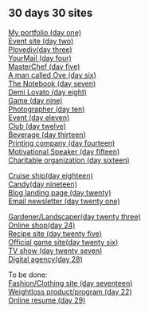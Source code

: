## 30 days 30 sites

<a href = "http://karinakozarova.me/30days-30sites/1/day1.html"> My portfolio (day one) </a> <br>
<a href = "http://karinakozarova.me/30days-30sites/2/day2.html"> Event site (day two) </a> <br>
<a href = "http://karinakozarova.me/30days-30sites/3/day3.html"> Plovediv(day three) </a> <br>
<a href = "http://karinakozarova.me/30days-30sites/4/day4.html"> YourMail (day four) </a> <br>
<a href = "http://karinakozarova.me/30days-30sites/5/day5.html"> MasterChef (day five) </a> <br>
<a href = "http://karinakozarova.me/30days-30sites/6/day6.html"> A man called Ove (day six) </a> <br>
<a href = "http://karinakozarova.me/30days-30sites/7/day7.html"> The Notebook (day seven) </a> <br>
<a href = "http://karinakozarova.me/30days-30sites/8/day8.html"> Demi Lovato (day eight) </a> <br>
<a href = "http://karinakozarova.me/30days-30sites/9/day9.html"> Game (day nine) </a> <br>
<a href = "http://karinakozarova.me/30days-30sites/10/day10.html"> Photographer (day ten) </a> <br>
<a href = "http://karinakozarova.me/30days-30sites/11/day11.html"> Event (day eleven) </a> <br>
<a href = "http://karinakozarova.me/30days-30sites/12/day12.html"> Club (day twelve) </a> <br>
<a href = "http://karinakozarova.me/30days-30sites/13/day13.html"> Beverage (day thirteen) </a> <br>
<a href = "http://karinakozarova.me/30days-30sites/14/day14.html"> Printing company (day fourteen) </a>  <br>
<a href = "http://karinakozarova.me/30days-30sites/15/day15.html"> Motivational Speaker (day fifteen) </a> <br>
<a href = "http://karinakozarova.me/30days-30sites/16/day16.html"> Charitable organization (day sixteen) </a>  <br>

<a href = "http://karinakozarova.me/30days-30sites/18/day18.html"> Cruise ship(day eighteen) </a>  <br>
<a href = "http://karinakozarova.me/30days-30sites/19/day19.html"> Candy(day nineteen) </a>  <br>
<a href = "http://karinakozarova.me/30days-30sites/20/day20.html"> Blog landing page (day twenty) </a>  <br>
<a href = "http://karinakozarova.me/30days-30sites/21/day21.html"> Email newsletter (day twenty one) </a>  <br>

<a href = "http://karinakozarova.me/30days-30sites/23/day23.html"> Gardener/Landscaper(day twenty three) </a>  <br>
<a href = "http://karinakozarova.me/30days-30sites/24/day24.html"> Online shop(day 24) </a>  <br>
<a href = "http://karinakozarova.me/30days-30sites/25/day25.html"> Recipe site (day twenty five) </a>  <br>
<a href = "http://karinakozarova.me/30days-30sites/26/day26.html"> Official game site(day twenty six) </a>  <br>
<a href = "http://karinakozarova.me/30days-30sites/27/day27.html"> TV show (day twenty seven) </a>  <br>
<a href = "http://karinakozarova.me/30days-30sites/28/day28.html">Digital agency(day 28) </a>  <br>

To be done: <br>
<a href = "http://karinakozarova.me/30days-30sites/17/day17.html"> Fashion/Clothing site (day seventeen) </a> <br>
<a href = "http://karinakozarova.me/30days-30sites/22/day22.html"> Weightloss product/program (day 22) </a>  <br>
<a href = "http://karinakozarova.me/30days-30sites/29/day29.html"> Online resume (day 29) </a>  <br>

